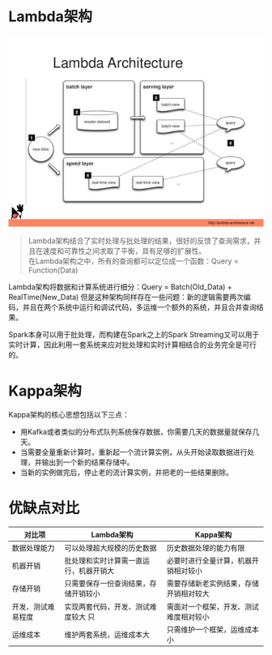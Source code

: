 # Lambda架构
![Lambda](images/Lambda.png)
> Lambda架构结合了实时处理与批处理的结果，很好的反馈了查询需求，并且在速度和可靠性之间求取了平衡，具有足够的扩展性。<br/>
在Lambda架构之中，所有的查询都可以定位成一个函数：Query = Function(Data)

Lambda架构将数据和计算系统进行细分：Query = Batch(Old_Data) + RealTime(New_Data)
但是这种架构同样存在一些问题：新的逻辑需要两次编码，并且在两个系统中运行和调试代码，多运维一个额外的系统，并且合并查询结果。

Spark本身可以用于批处理，而构建在Spark之上的Spark Streaming又可以用于实时计算，因此利用一套系统来应对批处理和实时计算相结合的业务完全是可行的。

# Kappa架构

Kappa架构的核心思想包括以下三点：
* 用Kafka或者类似的分布式队列系统保存数据，你需要几天的数据量就保存几天。
* 当需要全量重新计算时，重新起一个流计算实例，从头开始读取数据进行处理，并输出到一个新的结果存储中。
* 当新的实例做完后，停止老的流计算实例，并把老的一些结果删除。


# 优缺点对比
|对比项       |Lambda架构  |Kappa架构   |
|------------|------------|------------|
|数据处理能力 |可以处理超大规模的历史数据|历史数据处理的能力有限|
|机器开销     |批处理和实时计算需一直运行，机器开销大 |必要时进行全量计算，机器开销相对较小|
|存储开销     |只需要保存一份查询结果，存储开销较小 |需要存储新老实例结果，存储开销相对较大|
|开发、测试难易程度 |实现两套代码，开发、测试难度较大 只|需面对一个框架，开发、测试难度相对较小|
|运维成本     |维护两套系统，运维成本大 |只需维护一个框架，运维成本小|
